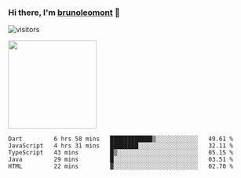 ### Hi there, I'm [brunoleomont](https://www.linkedin.com/in/brunoleomont/) 👋

![visitors](https://visitor-badge.glitch.me/badge?page_id=page.id)

<img height="180em" src="https://github-readme-stats.vercel.app/api?username=brunoleomont&show_icons=true&hide_border=true&&count_private=true&include_all_commits=true" />

<!--START_SECTION:waka-->
```text
Dart         6 hrs 58 mins   ████████████▒░░░░░░░░░░░░   49.61 % 
JavaScript   4 hrs 31 mins   ████████░░░░░░░░░░░░░░░░░   32.11 % 
TypeScript   43 mins         █▒░░░░░░░░░░░░░░░░░░░░░░░   05.15 % 
Java         29 mins         █░░░░░░░░░░░░░░░░░░░░░░░░   03.51 % 
HTML         22 mins         ▓░░░░░░░░░░░░░░░░░░░░░░░░   02.70 % 
```
<!--END_SECTION:waka-->

<!--
**brunoleomont/brunoleomont** is a ✨ _special_ ✨ repository because its `README.md` (this file) appears on your GitHub profile.

Here are some ideas to get you started:

- 🔭 I’m currently working on ...
- 🌱 I’m currently learning ...
- 👯 I’m looking to collaborate on ...
- 🤔 I’m looking for help with ...
- 💬 Ask me about ...
- 📫 How to reach me: ...
- 😄 Pronouns: ...
- ⚡ Fun fact: ...
-->

